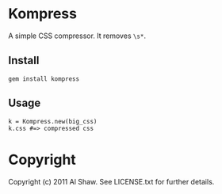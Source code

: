 # Kompress

A simple CSS compressor. It removes `\s*`.

## Install

`gem install kompress`

## Usage

    k = Kompress.new(big_css)
    k.css #=> compressed css
    
# Copyright

Copyright (c) 2011 Al Shaw. See LICENSE.txt for
further details.

